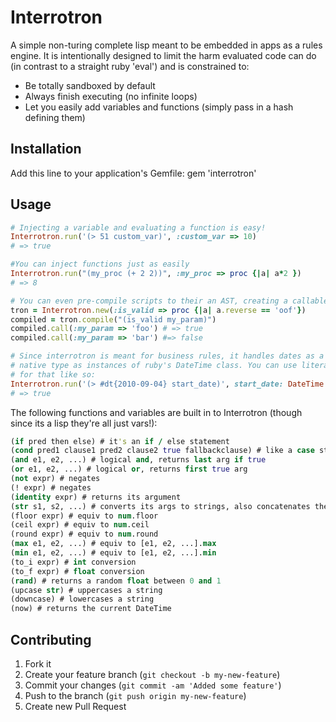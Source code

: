 # Interrotron

A simple non-turing complete lisp meant to be embedded in apps as a rules engine. It is intentionally designed to limit the harm evaluated code can do (in contrast to a straight ruby 'eval') and is constrained to:

* Be totally sandboxed by default
* Always finish executing (no infinite loops)
* Let you easily add variables and functions (simply pass in a hash defining them)

## Installation

Add this line to your application's Gemfile:
    gem 'interrotron'

## Usage

```ruby
# Injecting a variable and evaluating a function is easy!
Interrotron.run('(> 51 custom_var)', :custom_var => 10) 
# => true

#You can inject functions just as easily
Interrotron.run("(my_proc (+ 2 2))", :my_proc => proc {|a| a*2 })
# => 8

# You can even pre-compile scripts to their an AST, creating a callable proc
tron = Interrotron.new(:is_valid => proc {|a| a.reverse == 'oof'})
compiled = tron.compile("(is_valid my_param)")
compiled.call(:my_param => 'foo') # => true
compiled.call(:my_param => 'bar') #=> false

# Since interrotron is meant for business rules, it handles dates as a 
# native type as instances of ruby's DateTime class. You can use literals
# for that like so:
Interrotron.run('(> #dt{2010-09-04} start_date)', start_date: DateTime.parse('2012-12-12'))
# => true
```

The following functions and variables are built in to Interrotron (though since its a lisp they're all just vars!):
```clojure
(if pred then else) # it's an if / else statement
(cond pred1 clause1 pred2 clause2 true fallbackclause) # like a case statement
(and e1, e2, ...) # logical and, returns last arg if true
(or e1, e2, ...) # logical or, returns first true arg
(not expr) # negates
(! expr) # negates
(identity expr) # returns its argument
(str s1, s2, ...) # converts its args to strings, also concatenates them
(floor expr) # equiv to num.floor
(ceil expr) # equiv to num.ceil
(round expr) # equiv to num.round
(max e1, e2, ...) # equiv to [e1, e2, ...].max
(min e1, e2, ...) # equiv to [e1, e2, ...].min
(to_i expr) # int conversion
(to_f expr) # float conversion
(rand) # returns a random float between 0 and 1
(upcase str) # uppercases a string
(downcase) # lowercases a string
(now) # returns the current DateTime
```

## Contributing

1. Fork it
2. Create your feature branch (`git checkout -b my-new-feature`)
3. Commit your changes (`git commit -am 'Added some feature'`)
4. Push to the branch (`git push origin my-new-feature`)
5. Create new Pull Request
